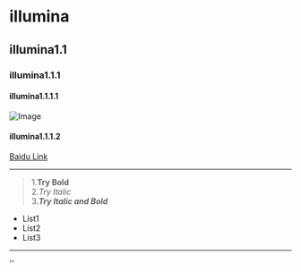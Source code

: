 # illumina  
## illumina1.1  
### illumina1.1.1  
#### illumina1.1.1.1  
![Image]()  
#### illumina1.1.1.2  
[Baidu Link](http://www.baidu.com)

---
> 1.**Try Bold**   
> 2.*Try Italic*   
> 3.***Try Italic and Bold***    
* List1
* List2
* List3
---
'<Try Inline code>'
